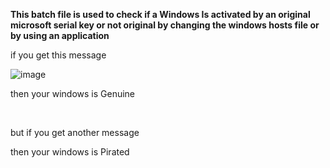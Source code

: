 **This batch file is used to check if a Windows Is activated by an original microsoft serial key or not original by changing the windows hosts file or by using an application**

if you get this message


![image](https://user-images.githubusercontent.com/99730271/203063089-7ddaa36f-effe-4a87-954f-a5be1f31e158.png)

then your windows is Genuine



<br>

but if you get another message 


then your windows is Pirated
